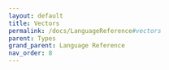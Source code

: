 ```yaml
---
layout: default
title: Vectors
permalink: /docs/LanguageReference#vectors
parent: Types
grand_parent: Language Reference
nav_order: 8
---
```

